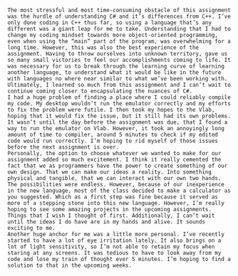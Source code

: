 	The most stressful and most time-consuming obstacle of this assignment was the hurdle of understanding C# and it’s differences from C++. I’ve only done coding in C++ thus far, so using a language that’s any different was a giant leap for me to take. Understanding that I had to change my coding mindset towards more object-oriented programming, even when using the “main” part of the program, was overwhelming for a long time. However, this was also the best experience of the assignment. Having to throw ourselves into unknown territory, gave us so many small victories to feel our accomplishments coming to life. It was necessary for us to break through the learning curve of learning another language, to understand what it would be like in the future with languages no where near similar to what we’ve been working with. Ultimately, I learned so much from this assignment and I can’t wait to continue coming closer to encapsulating the nuances of C#.	
	I had a huge problem of finding a place where I could reliably compile my code. My desktop wouldn’t run the emulator correctly and my efforts to fix the problem were futile. I then took my hopes to the Vlab, hoping that it would fix the issue, but it still had its own problems. It wasn’t until the day before the assignment was due, that I found a way to run the emulator on Vlab. However, it took an annoyingly long amount of time to compiler, around 5 minutes to check if my edited code would run correctly. I’m hoping to rid myself of those issues before the next assignment is over. 	
	Personally, the option to choose whatever we wanted to make for our assignment added so much excitement. I think it really cemented the fact that we as programmers have the power to create something of our own design. That we can make our ideas a reality. Into something physical and tangible, that we can interact with our own two hands. The possibilities were endless. However, because of our inexperience in the new language, most of the class decided to make a calculator as you suggested. Which as a first step was fine because it served as more of a stepping stone into this new language. However, I’m really hoping to see some amazing projects in the upcoming assignments. Things that I wish I thought of first. Additionally, I can’t wait until the ideas I do have are in my hands and alive. It sounds exciting to me. 	
	Another huge anchor for me was a little more personal. I’ve recently started to have a lot of eye irritation lately. It also brings on a lot of light sensitivity, so I’m not able to retain my focus when staring at any screens. It was tedious to have to look away from my code and lose my train of thought ever 5 minutes. I’m hoping to find a solution to that in the upcoming weeks. 

